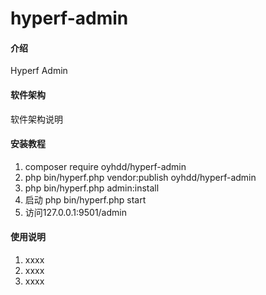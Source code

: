 # hyperf-admin

#### 介绍
Hyperf Admin

#### 软件架构
软件架构说明


#### 安装教程

1.  composer require oyhdd/hyperf-admin
2.  php bin/hyperf.php vendor:publish oyhdd/hyperf-admin
3.  php bin/hyperf.php admin:install
4.  启动 php bin/hyperf.php start
5.  访问127.0.0.1:9501/admin

#### 使用说明

1.  xxxx
2.  xxxx
3.  xxxx


